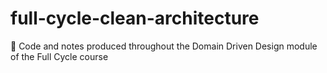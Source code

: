 # full-cycle-clean-architecture
🔄 Code and notes produced throughout the Domain Driven Design module of the Full Cycle course

